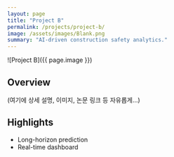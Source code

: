 ```yaml
---
layout: page
title: "Project B"
permalink: /projects/project-b/
image: /assets/images/Blank.png
summary: "AI-driven construction safety analytics."
---
```


![Project B]({{ page.image }})

## Overview

(여기에 상세 설명, 이미지, 논문 링크 등 자유롭게...)

## Highlights

- Long-horizon prediction
- Real-time dashboard
